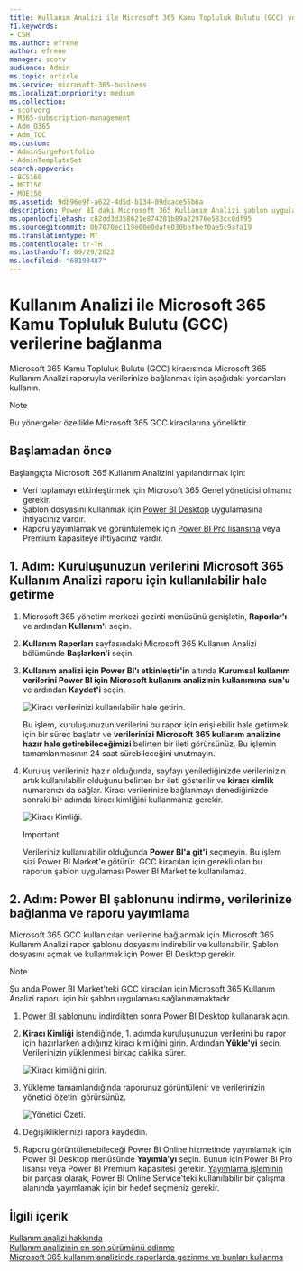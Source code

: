 ```yaml
---
title: Kullanım Analizi ile Microsoft 365 Kamu Topluluk Bulutu (GCC) verilerine bağlanma
f1.keywords:
- CSH
ms.author: efrene
author: efrene
manager: scotv
audience: Admin
ms.topic: article
ms.service: microsoft-365-business
ms.localizationpriority: medium
ms.collection:
- scotvorg
- M365-subscription-management
- Adm_O365
- Adm_TOC
ms.custom:
- AdminSurgePortfolio
- AdminTemplateSet
search.appverid:
- BCS160
- MET150
- MOE150
ms.assetid: 9db96e9f-a622-4d5d-b134-09dcace55b6a
description: Power BI'daki Microsoft 365 Kullanım Analizi şablon uygulamasını kullanarak Microsoft 365 Kamu Topluluğu Bulutu (GCC) kiracınızdaki verilere bağlanmayı öğrenin.
ms.openlocfilehash: c82dd3d358621e874281b89a22976e583cc0df95
ms.sourcegitcommit: 0b7070ec119e00e0dafe030bbfbef0ae5c9afa19
ms.translationtype: MT
ms.contentlocale: tr-TR
ms.lasthandoff: 09/29/2022
ms.locfileid: "68193487"
---
```

# <a name="connect-to-microsoft-365-government-community-cloud-gcc-data-with-usage-analytics"></a>Kullanım Analizi ile Microsoft 365 Kamu Topluluk Bulutu (GCC) verilerine bağlanma

Microsoft 365 Kamu Topluluk Bulutu (GCC) kiracısında Microsoft 365 Kullanım Analizi raporuyla verilerinize bağlanmak için aşağıdaki yordamları kullanın. 

> [!NOTE]
> Bu yönergeler özellikle Microsoft 365 GCC kiracılarına yöneliktir. 

## <a name="before-you-begin"></a>Başlamadan önce

Başlangıçta Microsoft 365 Kullanım Analizini yapılandırmak için: 

- Veri toplamayı etkinleştirmek için Microsoft 365 Genel yöneticisi olmanız gerekir. 
- Şablon dosyasını kullanmak için [Power BI Desktop](https://powerbi.microsoft.com/en-us/desktop/) uygulamasına ihtiyacınız vardır. 
- Raporu yayımlamak ve görüntülemek için [Power BI Pro lisansına](https://go.microsoft.com/fwlink/p/?linkid=845347) veya Premium kapasiteye ihtiyacınız vardır. 

## <a name="step-1-make-you-organizations-data-available-for-the-microsoft-365-usage-analytics-report"></a>1. Adım: Kuruluşunuzun verilerini Microsoft 365 Kullanım Analizi raporu için kullanılabilir hale getirme

1. Microsoft 365 yönetim merkezi gezinti menüsünü genişletin, **Raporlar'ı** ve ardından **Kullanım'ı** seçin. 
2. **Kullanım Raporları** sayfasındaki Microsoft 365 Kullanım Analizi bölümünde **Başlarken'i** seçin. 
3. **Kullanım analizi için Power BI'ı etkinleştir'in** altında **Kurumsal kullanım verilerini Power BI için Microsoft kullanım analizinin kullanımına sun'u** ve ardından **Kaydet'i** seçin.

    ![Kiracı verilerinizi kullanılabilir hale getirin.](../../media/usage-analytics/make-data-available.png) 



    Bu işlem, kuruluşunuzun verilerini bu rapor için erişilebilir hale getirmek için bir süreç başlatır ve **verilerinizi Microsoft 365 kullanım analizine hazır hale getirebileceğimizi** belirten bir ileti görürsünüz. Bu işlemin tamamlanmasının 24 saat sürebileceğini unutmayın. 

4. Kuruluş verileriniz hazır olduğunda, sayfayı yenilediğinizde verilerinizin artık kullanılabilir olduğunu belirten bir ileti gösterilir ve **kiracı kimlik** numaranızı da sağlar. Kiracı verilerinize bağlanmayı denediğinizde sonraki bir adımda kiracı kimliğini kullanmanız gerekir. 
 
    ![Kiracı Kimliği.](../../media/usage-analytics/tenant-id-gcc.png) 
 
    > [!IMPORTANT]
    > Verileriniz kullanılabilir olduğunda **Power BI'a git'i** seçmeyin. Bu işlem sizi Power BI Market'e götürür.  GCC kiracıları için gerekli olan bu raporun şablon uygulaması Power BI Market'te kullanılamaz.  


## <a name="step-2-download-the-power-bi-template-connect-to-your-data-and-publish-the-report"></a>2. Adım: Power BI şablonunu indirme, verilerinize bağlanma ve raporu yayımlama

Microsoft 365 GCC kullanıcıları verilerine bağlanmak için Microsoft 365 Kullanım Analizi rapor şablonu dosyasını indirebilir ve kullanabilir. Şablon dosyasını açmak ve kullanmak için Power BI Desktop gerekir. 

 > [!NOTE]
 > Şu anda Power BI Market'teki GCC kiracıları için Microsoft 365 Kullanım Analizi raporu için bir şablon uygulaması sağlanmamaktadır.  

1. [Power BI şablonunu](https://download.microsoft.com/download/7/8/2/782ba8a7-8d89-4958-a315-dab04c3b620c/Microsoft%20365%20Usage%20Analytics.pbit) indirdikten sonra Power BI Desktop kullanarak açın. 
2. **Kiracı Kimliği** istendiğinde, 1. adımda kuruluşunuzun verilerini bu rapor için hazırlarken aldığınız kiracı kimliğini girin. Ardından **Yükle'yi** seçin. Verilerinizin yüklenmesi birkaç dakika sürer. 

    ![Kiracı kimliğini girin.](../../media/usage-analytics/add-tenant-id.png) 



3. Yükleme tamamlandığında raporunuz görüntülenir ve verilerinizin yönetici özetini görürsünüz. 

    ![Yönetici Özeti.](../../media/usage-analytics/exec-summary.png) 
 

4. Değişikliklerinizi rapora kaydedin. 
5. Raporu görüntülenebileceği Power BI Online hizmetinde yayımlamak için Power BI Desktop menüsünde **Yayımla'yı** seçin. Bunun için Power BI Pro lisansı veya Power BI Premium kapasitesi gerekir. [Yayımlama işleminin](/power-bi/create-reports/desktop-upload-desktop-files#to-publish-a-power-bi-desktop-dataset-and-reports) bir parçası olarak, Power BI Online Service'teki kullanılabilir bir çalışma alanında yayımlamak için bir hedef seçmeniz gerekir.

## <a name="related-content"></a>İlgili içerik

[Kullanım analizi hakkında](usage-analytics.md) </br>
[Kullanım analizinin en son sürümünü edinme](get-the-latest-version-of-usage-analytics.md) </br>
[Microsoft 365 kullanım analizinde raporlarda gezinme ve bunları kullanma](navigate-and-utilize-reports.md) </br>